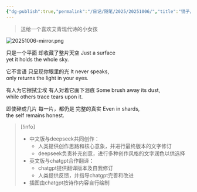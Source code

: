 ```yaml
---
{"dg-publish":true,"permalink":"/日记/随笔/2025/20251006/","title":"镜子/Mirror","tags":["日记随笔","艾青","现代诗"],"noteIcon":""}
---
```



> 送给一个喜欢艾青现代诗的小女孩

![20251006-mirror.png](/img/user/%E6%97%A5%E8%AE%B0/%E9%9A%8F%E7%AC%94/2025/20251006-mirror.png)

只是一个平面
却收藏了整片天空
Just a surface  
yet it holds the whole sky.

它不言语
只呈现你眼里的光
It never speaks,  
only returns the light in your eyes.

有人为它擦拭尘埃
有人对着它画下泪痕
Some brush away its dust,  
while others trace tears upon it.

即使碎成几片
每一片，都仍是
完整的真实
Even in shards,  
the self remains honest.

> [!info]
> - 中文版与deepseek共同创作：
> 	- 人类提供创作思路和核心意象，并进行最终版本的文字修订
> 	- deepseek负责补充创意，进行多种创作风格的文字润色以供选择
> - 英文版与chatgpt合作翻译：
> 	- chatgpt提供翻译版本及自我修订
> 	- 人类提供反馈，并指导chatgpt完善和改进
> - 插图由chatgpt按诗作内容自行绘制
